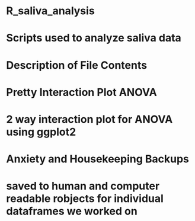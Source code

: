 # R_saliva_analysis
# Scripts used to analyze saliva data


# Description of File Contents
#     Pretty Interaction Plot ANOVA
#           2 way interaction plot for ANOVA using ggplot2
#     Anxiety and Housekeeping Backups
#           saved to human and computer readable robjects for individual dataframes we worked on


